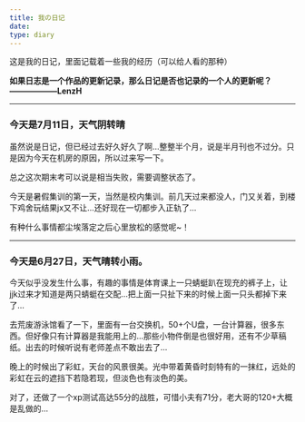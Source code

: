 ```yaml
---
title: 我の日记
date: 
type: diary
---
```

这是我的日记，里面记载着一些我的经历（可以给人看的那种）

**如果日志是一个作品的更新记录，那么日记是否也记录的一个人的更新呢？ ——————LenzH**


---
### 今天是7月11日，天气阴转晴
虽然说是日记，但已经过去好久好久了啊...整整半个月，说是半月刊也不过分。只是因为今天在机房的原因，所以过来写一下。

总之这次期末考可以说是相当失败，需要调整状态了。

今天是暑假集训的第一天，当然是校内集训。前几天过来都没人，门又关着，到楼下鸡舍玩结果jx又不让...还好现在一切都步入正轨了...

有种什么事情都尘埃落定之后心里放松的感觉呢~！


---

### 今天是6月27日，天气晴转小雨。
今天似乎没发生什么事，有趣的事情是体育课上一只蜻蜓趴在现充的裤子上，让jjk过来才知道是两只蜻蜓在交配...把上面一只扯下来的时候上面一只头都掉下来了...

去荒废游泳馆看了一下，里面有一台交换机，50+个U盘，一台计算器，很多东西。但好像只有计算器是我能用上的...那些小物件倒是也很好用，还有不少草稿纸。出去的时候听说有老师差点不敢出去了...

晚上的时候出了彩虹，天台的风景很美。光中带着黄昏时刻特有的一抹红，远处的彩虹在云的遮挡下若隐若现，但淡色也有淡色的美。

对了，还做了一个xp测试[](https://starinitial.github.io/xpcheck/xpcheck)高达55分的战胜，可惜小夫有71分，老大哥的120+大概是乱做的...

